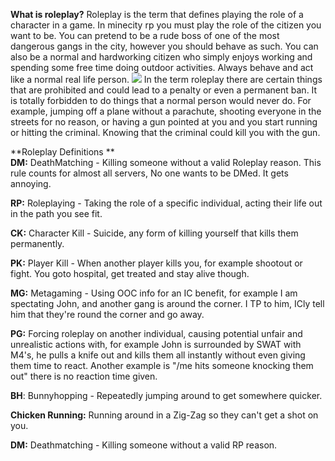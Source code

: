 **What is roleplay?**
Roleplay is the term that defines playing the role of a character in a game.
In minecity rp you must play the role of the citizen you want to be.
You can pretend to be a rude boss of one of the most dangerous gangs in the city, however you should behave as such.
You can also be a normal and hardworking citizen who simply enjoys working and spending some free time doing outdoor activities.
Always behave and act like a normal real life person.
![](https://i.ytimg.com/vi/5m7eTtKCXBA/maxresdefault.jpg)
In the term roleplay there are certain things that are prohibited and could lead to a penalty or even a permanent ban.
It is totally forbidden to do things that a normal person would never do.
For example, jumping off a plane without a parachute, shooting everyone in the streets for no reason, or having a gun pointed at you and you start running or hitting the criminal. Knowing that the criminal could kill you with the gun.

**Roleplay Definitions   **                                                                                             
**DM:** DeathMatching - Killing someone without a valid Roleplay reason. This rule counts for almost all servers, No one wants to be DMed. It gets annoying.

**RP:** Roleplaying - Taking the role of a specific individual, acting their life out in the path you see fit.

**CK:** Character Kill - Suicide, any form of killing yourself that kills them permanently.

**PK:** Player Kill - When another player kills you, for example shootout or fight. You goto hospital, get treated and stay alive though.

**MG:** Metagaming - Using OOC info for an IC benefit, for example I am spectating John, and another gang is around the corner. I TP to him, ICly tell him that they're round the corner and go away.

**PG:** Forcing roleplay on another individual, causing potential unfair and unrealistic actions with, for example John is surrounded by SWAT with M4's, he pulls a knife out and kills them all instantly without even giving them time to react. Another example is "/me hits someone knocking them out" there is no reaction time given.

**BH**: Bunnyhopping - Repeatedly jumping around to get somewhere quicker.

**Chicken Running:** Running around in a Zig-Zag so they can't get a shot on you.

**DM:** Deathmatching - Killing someone without a valid RP reason.
